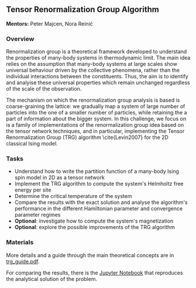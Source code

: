 ## Tensor Renormalization Group Algorithm

**Mentors:** Peter Majcen, Nora Reinić

### Overview

Renormalization group is a theoretical framework developed to understand the properties of many-body systems in thermodynamic limit. The main idea relies on the assumption that many-body systems at large scales show universal behaviour driven by the collective phenomena, rather than the individual interactions between the constituents. Thus, the aim is to identify and analyise these universal properties which remain unchanged regardless of the scale of the observation.

The mechanism on which the renormalization group analysis is based is coarse-graining the lattice: we gradually map a system of large number of particles into the one of a smaller number of particles, while retaining the a part of information about the bigger system. In this challenge, we focus on is a family of implementations of the renormalization group idea based on the tensor network techniques, and in particular, implementing the Tensor Renormalization Group (TRG) algorithm \cite{Levin2007} for the 2D classical Ising model.


### Tasks

- Understand how to write the partition function of a many-body Ising spin model in 2D as a tensor network
- Implement the TRG algorithm to compute the system's Helmholtz free energy per site
- Determine the critical temperature of the system
- Compare the results with the exact solution and analyse the algorithm's performance in the different Hamiltonian parameter and convergence parameter regimes
- **Optional**: investigate how to compute the system's magnetization
- **Optional**: explore the possible improvements of the TRG algorithm


### Materials

More details and a guide through the main theoretical concepts are in [trg_guide.pdf](trg_guide.pdf).

For comparing the results, there is the [Jupyter Notebook](2D_ising_exact.ipynb) that reproduces the analytical solution of the problem.
